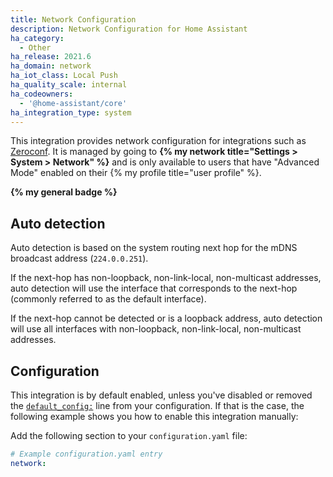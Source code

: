 ```yaml
---
title: Network Configuration
description: Network Configuration for Home Assistant
ha_category:
  - Other
ha_release: 2021.6
ha_domain: network
ha_iot_class: Local Push
ha_quality_scale: internal
ha_codeowners:
  - '@home-assistant/core'
ha_integration_type: system
---
```


This integration provides network configuration for integrations such as [Zeroconf](/integrations/zeroconf/). It is managed by going to **{% my network title="Settings > System > Network" %}** and is only available to users that have "Advanced Mode" enabled on their {% my profile title="user profile" %}.

**{% my general badge %}**

## Auto detection

Auto detection is based on the system routing next hop for the mDNS broadcast address (`224.0.0.251`).

If the next-hop has non-loopback, non-link-local, non-multicast addresses, auto detection will use the interface that corresponds to the next-hop (commonly referred to as the default interface).

If the next-hop cannot be detected or is a loopback address, auto detection will use all interfaces with non-loopback, non-link-local, non-multicast addresses. 

## Configuration

This integration is by default enabled, unless you've disabled or removed the [`default_config:`](/integrations/default_config/) line from your configuration. If that is the case, the following example shows you how to enable this integration manually:

Add the following section to your `configuration.yaml` file:

```yaml
# Example configuration.yaml entry
network:
```
